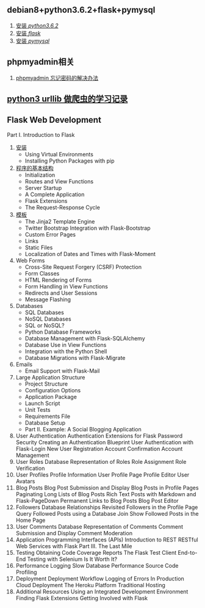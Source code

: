 ## debian8+python3.6.2+flask+pymysql

1. [安装 *python3.6.2*](debian9+flask+uwsgi+pymysq/install/install-python3.6.2.md)
2. [安装 *flask*](debian9+flask+uwsgi+pymysq/install/install-flask.mdd)
3. [安装 *pymysql*](debian9+flask+uwsgi+pymysq/install/install-pymysql.md)

## phpmyadmin相关
1. [phpmyadmin 忘记密码的解决办法](phpmyadmin-set-password.md)

## [python3 urllib 做爬虫的学习记录](python3-urllib.md)

## Flask Web Development
Part I. Introduction to Flask
1. [安装](flask-dev/1.install.md)
    * Using Virtual Environments
    * Installing Python Packages with pip
2. [程序的基本结构](flask-dev/2.Basic_Application_Structure.md)
    * Initialization
    * Routes and View Functions
    * Server Startup
    * A Complete Application
    * Flask Extensions
    * The Request-Response Cycle
3. [模板](flask/3.Templates.md)
    * The Jinja2 Template Engine
    * Twitter Bootstrap Integration with Flask-Bootstrap
    * Custom Error Pages
    * Links
    * Static Files
    * Localization of Dates and Times with Flask-Moment
4. Web Forms
    * Cross-Site Request Forgery (CSRF) Protection
    * Form Classes
    * HTML Rendering of Forms
    * Form Handling in View Functions
    * Redirects and User Sessions
    * Message Flashing
5. Databases
    * SQL Databases
    * NoSQL Databases
    * SQL or NoSQL?
    * Python Database Frameworks
    * Database Management with Flask-SQLAlchemy
    * Database Use in View Functions
    * Integration with the Python Shell
    * Database Migrations with Flask-Migrate
6. Emails
    * Email Support with Flask-Mail
7. Large Application Structure
    * Project Structure
    * Configuration Options
    * Application Package
    * Launch Script
    * Unit Tests
    * Requirements File
    * Database Setup
    * Part II. Example: A Social Blogging Application
8. User Authentication
Authentication Extensions for Flask
Password Security
Creating an Authentication Blueprint
User Authentication with Flask-Login
New User Registration
Account Confirmation
Account Management
9. User Roles
Database Representation of Roles
Role Assignment
Role Verification
10. User Profiles
Profile Information
User Profile Page
Profile Editor
User Avatars
11. Blog Posts
Blog Post Submission and Display
Blog Posts in Profile Pages
Paginating Long Lists of Blog Posts
Rich Text Posts with Markdown and Flask-PageDown
Permanent Links to Blog Posts
Blog Post Editor
12. Followers
Database Relationships Revisited
Followers in the Profile Page
Query Followed Posts using a Database Join
Show Followed Posts in the Home Page
13. User Comments
Database Representation of Comments
Comment Submission and Display
Comment Moderation
14. Application Programming Interfaces (APIs)
Introduction to REST
RESTful Web Services with Flask
Part III. The Last Mile
15. Testing
Obtaining Code Coverage Reports
The Flask Test Client
End-to-End Testing with Selenium
Is It Worth It?
16. Performance
Logging Slow Database Performance
Source Code Profiling
17. Deployment
Deployment Workflow
Logging of Errors In Production
Cloud Deployment
The Heroku Platform
Traditional Hosting
18. Additional Resources
Using an Integrated Development Environment
Finding Flask Extensions
Getting Involved with Flask

